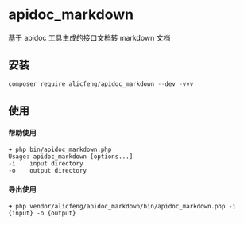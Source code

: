 # apidoc_markdown
基于 apidoc 工具生成的接口文档转 markdown 文档

## 安装
```powershell
composer require alicfeng/apidoc_markdown --dev -vvv
```
## 使用
#### 帮助使用
```shell
➜ php bin/apidoc_markdown.php
Usage: apidoc_markdown [options...]
-i    input directory  
-o    output directory 
```

#### 导出使用
```shell
➜ php vendor/alicfeng/apidoc_markdown/bin/apidoc_markdown.php -i {input} -o {output}
```

